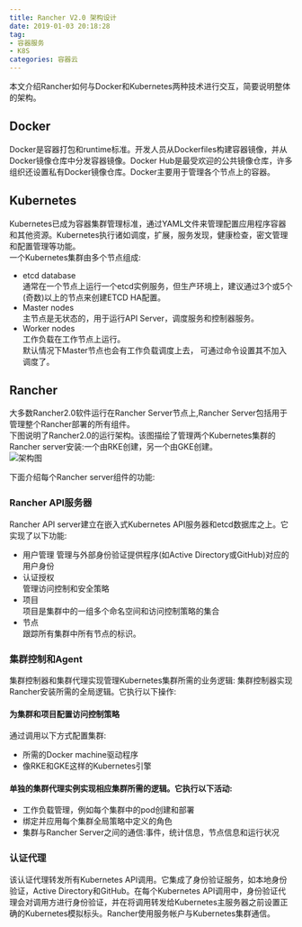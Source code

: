 ```yaml
---
title: Rancher V2.0 架构设计
date: 2019-01-03 20:18:28
tag: 
- 容器服务
- K8S
categories: 容器云
---
```

本文介绍Rancher如何与Docker和Kubernetes两种技术进行交互，简要说明整体的架构。
## Docker
Docker是容器打包和runtime标准。开发人员从Dockerfiles构建容器镜像，并从Docker镜像仓库中分发容器镜像。Docker Hub是最受欢迎的公共镜像仓库，许多组织还设置私有Docker镜像仓库。Docker主要用于管理各个节点上的容器。
## Kubernetes
Kubernetes已成为容器集群管理标准，通过YAML文件来管理配置应用程序容器和其他资源。Kubernetes执行诸如调度，扩展，服务发现，健康检查，密文管理和配置管理等功能。  
一个Kubernetes集群由多个节点组成:
- etcd database  
通常在一个节点上运行一个etcd实例服务，但生产环境上，建议通过3个或5个(奇数)以上的节点来创建ETCD HA配置。
- Master nodes  
主节点是无状态的，用于运行API Server，调度服务和控制器服务。
- Worker nodes  
工作负载在工作节点上运行。  
默认情况下Master节点也会有工作负载调度上去， 可通过命令设置其不加入调度了。

## Rancher
大多数Rancher2.0软件运行在Rancher Server节点上,Rancher Server包括用于管理整个Rancher部署的所有组件。  
下图说明了Rancher2.0的运行架构。该图描绘了管理两个Kubernetes集群的Rancher server安装:一个由RKE创建，另一个由GKE创建。  
![架构图](https://www.51pme.com/images/rancher-architecture.png)

下面介绍每个Rancher server组件的功能:

### Rancher API服务器  
Rancher API server建立在嵌入式Kubernetes API服务器和etcd数据库之上。它实现了以下功能:
- 用户管理
  管理与外部身份验证提供程序(如Active Directory或GitHub)对应的用户身份
- 认证授权  
  管理访问控制和安全策略
- 项目  
  项目是集群中的一组多个命名空间和访问控制策略的集合
- 节点  
  跟踪所有集群中所有节点的标识。
### 集群控制和Agent  
集群控制器和集群代理实现管理Kubernetes集群所需的业务逻辑:
集群控制器实现Rancher安装所需的全局逻辑。它执行以下操作:
#### 为集群和项目配置访问控制策略  
通过调用以下方式配置集群:
- 所需的Docker machine驱动程序
- 像RKE和GKE这样的Kubernetes引擎
#### 单独的集群代理实例实现相应集群所需的逻辑。它执行以下活动:
- 工作负载管理，例如每个集群中的pod创建和部署  
- 绑定并应用每个集群全局策略中定义的角色  
- 集群与Rancher Server之间的通信:事件，统计信息，节点信息和运行状况  
### 认证代理  
   该认证代理转发所有Kubernetes API调用。它集成了身份验证服务，如本地身份验证，Active Directory和GitHub。在每个Kubernetes API调用中，身份验证代理会对调用方进行身份验证，并在将调用转发给Kubernetes主服务器之前设置正确的Kubernetes模拟标头。Rancher使用服务帐户与Kubernetes集群通信。
